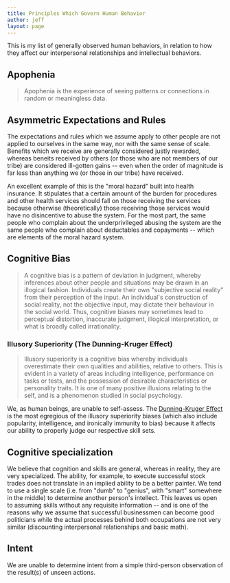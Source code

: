 ```yaml
---
title: Principles Which Govern Human Behavior
author: jeff
layout: page
---
```


This is my list of generally observed human behaviors, in relation to how they affect our interpersonal relationships and intellectual behaviors.

## Apophenia

> Apophenia is the experience of seeing patterns or connections in random or meaningless data.

## Asymmetric Expectations and Rules

The expectations and rules which we assume apply to other people are not applied to ourselves in the same way, nor with the same sense of scale. Benefits which we receive are generally considered justly rewarded, whereas beneits received by others (or those who are not members of our tribe) are considered ill-gotten gains -- even when the order of magnitude is far less than anything we (or those in our tribe) have received.

An excellent example of this is the "moral hazard" built into health insurance. It stipulates that a certain amount of the burden for procedures and other health services should fall on those receiving the services because otherwise (theoretically) those receiving those services would have no disincentive to abuse the system. For the most part, the same people who complain about the underprivileged abusing the system are the same people who complain about deductables and copayments -- which are elements of the moral hazard system. 

## Cognitive Bias

> A cognitive bias is a pattern of deviation in judgment, whereby inferences about other people and situations may be drawn in an illogical fashion. Individuals create their own "subjective social reality" from their perception of the input. An individual's construction of social reality, not the objective input, may dictate their behaviour in the social world. Thus, cognitive biases may sometimes lead to perceptual distortion, inaccurate judgment, illogical interpretation, or what is broadly called irrationality.

### Illusory Superiority (The Dunning-Kruger Effect)

> Illusory superiority is a cognitive bias whereby individuals overestimate their own qualities and abilities, relative to others. This is evident in a variety of areas including intelligence, performance on tasks or tests, and the possession of desirable characteristics or personality traits. It is one of many positive illusions relating to the self, and is a phenomenon studied in social psychology.

We, as human beings, are unable to self-assess. The [Dunning-Kruger Effect](http://en.wikipedia.org/wiki/Dunning%E2%80%93Kruger_effect) is the most egregious of the illusory superiority biases (which also include popularity, intelligence, and ironically immunity to bias) because it affects our ability to properly judge our respective skill sets.

## Cognitive specialization

We believe that cognition and skills are general, whereas in reality, they are very specialized. The ability, for example, to execute successful stock trades does not translate in an implied ability to be a better painter. We tend to use a single scale (i.e. from "dumb" to "genius", with "smart" somewhere in the middle) to determine another person's intellect. This leaves us open to assuming skills without any requisite information -- and is one of the reasons why we assume that successful businessmen can become good politicians while the actual processes behind both occupations are not very similar (discounting interpersonal relationships and basic math).

## Intent

We are unable to determine intent from a simple third-person observation of the result(s) of unseen actions.
